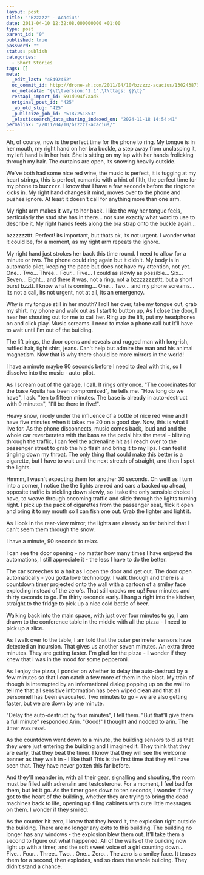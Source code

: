 ```yaml
---
layout: post
title: '"Bzzzzz" - Acacius'
date: 2011-04-10 12:32:08.000000000 +01:00
type: post
parent_id: "0"
published: true
password: ""
status: publish
categories:
  - Short Stories
tags: []
meta:
  _edit_last: "48492462"
  oc_commit_id: http://drone-ah.com/2011/04/10/bzzzzz-acacius/1302438730
  oc_metadata: "{\t\tversion:'1.1',\t\ttags: {}\t}"
  restapi_import_id: 591d994f7aad5
  original_post_id: "425"
  _wp_old_slug: "425"
  _publicize_job_id: "5187251853"
  _elasticsearch_data_sharing_indexed_on: "2024-11-18 14:54:41"
permalink: "/2011/04/10/bzzzzz-acacius/"
---
```


Ah, of course, now is the perfect time for the phone to ring. My tongue is in
her mouth, my right hand on her bra buckle, a step away from unclasping it, my
left hand is in her hair. She is sitting on my lap with her hands frolicking
through my hair. The curtains are open, its snowing heavily outside.

We\'ve both had some nice red wine, the music is perfect, it is tugging at my
heart strings, this is perfect, romantic with a hint of filth, the perfect time
for my phone to buzzzzz. I know that I have a few seconds before the ringtone
kicks in. My right hand changes it mind, moves over to the phone and pushes
ignore. At least it doesn\'t call for anything more than one arm.

My right arm makes it way to her back. I like the way her tongue feels,
particularly the stud she has in there\... not sure exactly what word to use to
describe it. My right hands feels along the bra strap onto the buckle again\...

bzzzzzzttt. Perfect! its important, but thats ok, its not urgent. I wonder what
it could be, for a moment, as my right arm repeats the ignore.

My right hand just strokes her back this time round. I need to allow for a
minute or two. The phone could ring again but it didn\'t. My body is in
automatic pilot, keeping the pace but does not have my attention, not yet.
One\... Two\... Three\... Four\... Five\... I could as slowly as possible\...
Six\... Seven\... Eight\... and there it was, not a ring, not a bzzzzzzzzttt,
but a short burst bzztt. I know what is coming\... One\... Two\... and my phone
screams\... Its not a call, its not urgent, not at all, its an emergency.

Why is my tongue still in her mouth? I roll her over, take my tongue out, grab
my shirt, my phone and walk out as I start to button up, As I close the door, I
hear her shouting out for me to call her. Ring up the lift, put my headphones on
and click play. Music screams. I need to make a phone call but it\'ll have to
wait until I\'m out of the building.

The lift pings, the door opens and reveals and rugged man with long-ish, ruffled
hair, tight shirt, jeans. Can\'t help but admire the man and his animal
magnetism. Now that is why there should be more mirrors in the world!

I have a minute maybe 90 seconds before I need to deal with this, so I dissolve
into the music - auto-pilot.

As I scream out of the garage, I call. It rings only once. \"The coordinates for
the base Aquila has been compromised\", he tells me. \"How long do we have\", I
ask. \"ten to fifteen minutes. The base is already in auto-destruct with 9
minutes\", \"I\'ll be there in five!\".

Heavy snow, nicely under the influence of a bottle of nice red wine and I have
five minutes when it takes me 20 on a good day. Now, this is what I live for. As
the phone disconnects, music comes back, loud and and the whole car reverberates
with the bass as the pedal hits the metal - blitzing through the traffic, I can
feel the adrenaline hit as I reach over to the passenger street to grab the hip
flash and bring it to my lips. I can feel it tingling down my throat. The only
thing that could make this better is a cigarette, but I have to wait until the
next stretch of straight, and then I spot the lights.

Hmmm, I wasn\'t expecting them for another 30 seconds. Oh well! as I turn into a
corner, I notice the the lights are red and cars a backed up ahead, opposite
traffic is trickling down slowly, so I take the only sensible choice I  have, to
weave through oncoming traffic and slide through the lights turning right. I
pick up the pack of cigarettes from the passenger seat, flick it open and bring
it to my mouth so I can fish one out. Grab the lighter and light it.

As I look in the rear-view mirror, the lights are already so far behind that I
can\'t seem them through the snow.

I have a minute, 90 seconds to relax.

I can see the door opening - no matter how many times I have enjoyed the
automations, I still appreciate it - the less I have to do the better.

The car screeches to a halt as I open the door and get out. The door open
automatically - you gotta love technology. I walk through and there is a
countdown timer projected onto the wall with a cartoon of a smiley face
exploding instead of the zero\'s. That still cracks me up! Four minutes and
thirty seconds to go. I\'m thirty seconds early. I hang a right into the
kitchen, straight to the fridge to pick up a nice cold bottle of beer.

Walking back into the main space, with just over four minutes to go, I am drawn
to the conference table in the middle with all the pizza - I need to pick up a
slice.

As I walk over to the table, I am told that the outer perimeter sensors have
detected an incursion. That gives us another seven minutes. An extra three
minutes. They are getting faster. I\'m glad for the pizza - I wonder if they
knew that I was in the mood for some pepperoni.

As I enjoy the pizza, I ponder on whether to delay the auto-destruct by a few
minutes so that I can catch a few more of them in the blast. My train of though
is interrupted by an informational dialog popping up on the wall to tell me that
all sensitive information has been wiped clean and that all personnell has been
evacuated. Two minutes to go - we are also getting faster, but we are down by
one minute.

\"Delay the auto-destruct by four minutes\", I tell them. \"But that\'ll give
them a full minute\" responded Arin. \"Good!\" I thought and nodded to arin. The
timer was reset.

As the countdown went down to a minute, the building sensors told us that they
were just entering the building and I imagined it. They think that they are
early, that they beat the timer. I know that they will see the welcome banner as
they walk in - I like that! This is the first time that they will have seen
that. They have never gotten this far before.

And they\'ll meander in, with all their gear, signalling and shouting, the room
must be filled with adrenalin and testosterone. For a moment, I feel bad for
them, but let it go. As the timer goes down to ten seconds, I wonder if they got
to the heart of the building, whether they are trying to bring the dead machines
back to life, opening up filing cabinets with cute little messages on them. I
wonder if they smiled.

As the counter hit zero, I know that they heard it, the explosion right outside
the building. There are no longer any exits to this building. The building no
longer has any windows - the explosion blew them out. It\'ll take them a second
to figure out what happened. All of the walls of the building now light up with
a timer, and the soft sweet voice of a girl counting down\... Five\... Four\...
Three.. Two\... One\... Zero\... The zero is a smiley face. It teases them for a
second, then explodes, and so does the whole building. They didn\'t stand a
chance.

